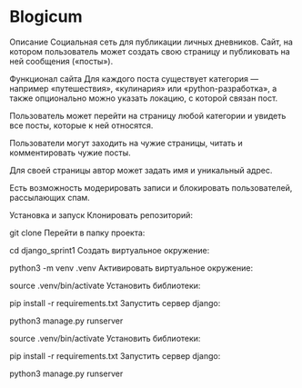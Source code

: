 # Blogicum

Описание
Социальная сеть для публикации личных дневников. Сайт, на котором пользователь может создать свою страницу и публиковать на ней сообщения («посты»).

Функционал сайта
Для каждого поста существует категория — например «путешествия», «кулинария» или «python-разработка», а также опционально можно указать локацию, с которой связан пост.

Пользователь может перейти на страницу любой категории и увидеть все посты, которые к ней относятся.

Пользователи могут заходить на чужие страницы, читать и комментировать чужие посты.

Для своей страницы автор может задать имя и уникальный адрес.

Есть возможность модерировать записи и блокировать пользователей, рассылающих спам.

Установка и запуск
Клонировать репозиторий:

git clone <https or SSH URL>
Перейти в папку проекта:

cd django_sprint1
Создать виртуальное окружение:

python3 -m venv .venv
Активировать виртуальное окружение:

source .venv/bin/activate
Установить библиотеки:

pip install -r requirements.txt
Запустить сервер django:

python3 manage.py runserver

source .venv/bin/activate
Установить библиотеки:

pip install -r requirements.txt
Запустить сервер django:

python3 manage.py runserver
